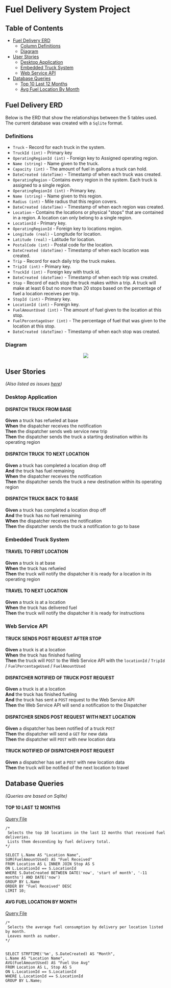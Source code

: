 # Fuel Delivery System Project

## Table of Contents

- [Fuel Delivery ERD](#fuel-delivery-erd)
  - [Column Definitions](#definitions)
  - [Diagram](#diagram)
- [User Stories](#user-stories)
  - [Desktop Application](#desktop-application)
  - [Embedded Truck System](#embedded-truck-system)
  - [Web Service API](#web-service-api)
- [Database Queries](#database-queries)
  - [Top 10 Last 12 Months](#top-10-last-12-months)
  - [Avg Fuel Location By Month](#avg-fuel-location-by-month)


## Fuel Delivery ERD

Below is the ERD that show the relationships between the 5 tables used.  The current database was created with a `Sqlite` format.

### Definitions
 - `Truck` - Record for each truck in the system.
  - `TruckId (int)` - Primary key
  - `OperatingRegionId (int)` - Foreign key to Assigned operating region.
  - `Name (string)` - Name given to the truck.
  - `Capacity (int)` - The amount of fuel in gallons a truck can hold.
  - `DateCreated (dateTime)` - Timestamp of when each truck was created.
 - `OperatingRegion` - Contains every region in the system. Each truck is assigned to a single region.
  - `OperatingRegionId (int)` - Primary key.
  - `Name (string)` - Name given to this region.
  - `Radius (int)` - Mile radius that this region covers.
  - `DateCreated (dateTime)` - Timestamp of when each region was created.
 - `Location` - Contains the locations or physical "stops" that are contained in a region. A location can only belong to a single region.
  - `LocationId` - Primary key.
  - `OperatingRegionId` - Foreign key to locations region.
  - `Longitude (real)` - Longitude for location.
  - `Latitude (real)` - Latitude for location.
  - `PostalCode (int)` - Postal code for the location.
  - `DateCreated (dateTime)` - Timestamp of when each location was created.
 - `Trip` - Record for each daily trip the truck makes.
  - `TripId (int)` - Primary key.
  - `TruckId (int)` - Foreign key with truck id.
  - `DateCreated (dateTime)` - Timestamp of when each trip was created.
 - `Stop` - Record of each stop the truck makes within a trip. A truck will make at least 6 but no more than 20 stops based on the percentage of fuel a location receives per trip.
  - `StopId (int)` - Primary key.
  - `LocationId (int)` - Foreign key.
  - `FuelAmountUsed (int)` - The amount of fuel given to the location at this stop.
  - `FuelPercentageUser (int)` - The percentage of fuel that was given to the location at this stop.
  - `DateCreated (dateTime)` - Timestamp of when each stop was created.

### Diagram
<p align="center">
  <kbd>
    <img src="/FuelDeliveryERD.png" />
  </kbd>
</p>

## User Stories
_(Also listed as issues [here](https://github.com/daynewright/FuelDeliverySystem/issues))_

### Desktop Application

#### DISPATCH TRUCK FROM BASE
 **Given** a truck has refueled at base <br/>
 **When** the dispatcher receives the notification <br />
 **Then** the dispatcher sends web service new trip <br />
 **Then** the dispatcher sends the truck a starting destination within its operating region <br />

#### DISPATCH TRUCK TO NEXT LOCATION
 **Given** a truck has completed a location drop off <br />
 **And** the truck has fuel remaining <br />
 **When** the dispatcher receives the notification <br />
 **Then** the dispatcher sends the truck a new destination within its operating region

#### DISPATCH TRUCK BACK TO BASE
 **Given** a truck has completed a location drop off <br />
 **And** the truck has no fuel remaining <br />
 **When** the dispatcher receives the notification <br />
 **Then** the dispatcher sends the truck a notification to go to base

### Embedded Truck System

#### TRAVEL TO FIRST LOCATION
  **Given** a truck is at base <br />
  **When** the truck has refueled <br />
  **Then** the truck will notify the dispatcher it is ready for a location in its operating region

#### TRAVEL TO NEXT LOCATION
  **Given** a truck is at a location <br />
  **When** the truck has delivered fuel <br />
  **Then** the truck will notify the dispatcher it is ready for instructions

### Web Service API

#### TRUCK SENDS POST REQUEST AFTER STOP
  **Given** a truck is at a location <br />
  **When** the truck has finished fueling <br />
  **Then** the truck will `POST` to the Web Service API with the `locationId` / `TripId` / `FuelPercentageUsed` / `FuelAmountUsed`

#### DISPATCHER NOTIFIED OF TRUCK POST REQUEST
  **Given** a truck is at a location <br />
  **And** the truck has finished fueling <br />
  **And** the truck has sent a `POST` request to the Web Service API <br />
  **Then** the Web Service API will send a notification to the Dispatcher

#### DISPATCHER SENDS POST REQUEST WITH NEXT LOCATION
  **Given** a dispatcher has been notified of a truck `POST` <br />
  **Then** the dispatcher will send a `GET` for new data <br />
  **Then** the dispatcher will `POST` with new location data

#### TRUCK NOTIFIED OF DISPATCHER POST REQUEST
  **Given** a dispatcher has set a `POST` with new location data <br />
  **Then** the truck will be notified of the next location to travel

## Database Queries
_(Queries are based on Sqlite)_

#### TOP 10 LAST 12 MONTHS
[Query File](https://github.com/daynewright/FuelDeliverySystem/blob/master/Data/Queries/Avg_Fuel_Location_Month_Name.sql)
```
/*
 Selects the top 10 locations in the last 12 months that received fuel deliveries.
 Lists them descending by fuel delivery total.
*/

SELECT L.Name AS "Location Name",
SUM(FuelAmountUsed) AS "Fuel Received"
FROM Location AS L INNER JOIN Stop AS S
ON L.LocationId == S.LocationId
WHERE S.DateCreated BETWEEN DATE('now', 'start of month', '-11 months') AND DATE('now')
GROUP BY L.Name
ORDER BY "Fuel Received" DESC
LIMIT 10;
```

#### AVG FUEL LOCATION BY MONTH
[Query File](https://github.com/daynewright/FuelDeliverySystem/blob/master/Data/Queries/Avg_Fuel_Location_Month_Number.sql)
```
/*
 Selects the average fuel consumption by delivery per location listed by month.
 Leaves month as number.
*/


SELECT STRFTIME('%m', S.DateCreated) AS "Month",
L.Name AS "Location Name",
AVG(FuelAmountUsed) AS "Fuel Use Avg"
FROM Location AS L, Stop AS S
ON L.LocationId == S.LocationId
WHERE L.LocationId == S.LocationId
GROUP BY L.Name;
```
